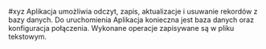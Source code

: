 #xyz
Aplikacja umożliwia odczyt, zapis, aktualizacje i usuwanie rekordów z bazy danych.
Do uruchomienia Aplikacja konieczna jest baza danych oraz konfiguracja połączenia.
Wykonane operacje zapisywane są w pliku tekstowym.
